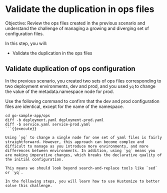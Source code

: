 # Validate the duplication in ops files

Objective:
Review the ops files created in the previous scenario and understand the challenge of managing a growing and diverging set of configuration files.

In this step, you will:
- Validate the duplication in the ops files

## Validate duplication of ops configuration

In the previous scenario, you created two sets of ops files corresponding to two deployment environments, dev and prod, and you used `yq` to change the value of the metadata.namespace node for prod.

Use the following command to confirm that the dev and prod configuration files are identical, except for the name of the namespace.

```
cd go-sample-app/ops
diff -b deployment.yaml deployment-prod.yaml
diff -b service.yaml service-prod.yaml
```{{execute}}

Using `yq` to change a single node for one set of yaml files is fairly straightforward. However, this approach can become complex and difficult to manage as you introduce more environments, and more differences between environments. In addition, using `yq` means you are making imperative changes, which breaks the declarative quality of the initial configuration.

This means we should look beyond search-and-replace tools like `sed` or `yq`. 

In the following steps, you will learn how to use Kustomize to better solve this challenge.
